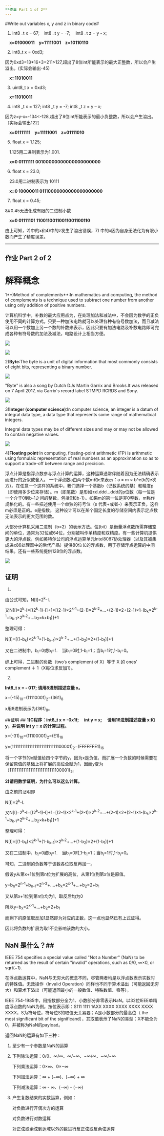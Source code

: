```yaml
---
**作业 Part 1 of 2**
--- 
```


#Write out variables x, y and z in binary code#

1) int8 _t x = 67;&#8195;int8 _t y = -7;&#8195; int8 _t z = y - x;

&#8195;**x=01000011**&#8195;**y=11111001**&#8195;**z=10110110**  

2) int8_t x = 0xd3;

因为0xd3=13*16+3=211>127,超出了8位int所能表示的最大正整数，所以会产生溢出。(实际会输出-45)

&#8195;**x=11010011**

3) uint8_t x = 0xd3;

&#8195;**x=11010011**

4) int8 _t x = 127; int8 _t y = -7; int8 _t z = y – x;

因为z=y-x=-134<-128,超出了8位int所能表示的最小负整数，所以会产生溢出。（实际会输出122）

&#8195;**x=01111111**&#8195;**y=11111001**&#8195;**z=01111010**

5) float x = 1.125;

&#8195;1.125用二进制表示为1.001.

&#8195;**x=0 01111111 00100000000000000000000**

6) float x = 23.0;

&#8195;23.0用二进制表示为 10111

&#8195;**x=0 10000011 01110000000000000000000**

7) float x = 0.45;

&#0.45无法化成有限的二进制小数

&#8195;**x=0 01111101 11001100110011001100110**



由上可知，2)中的x和4)中的z发生了溢出错误，7) 中的x因为自身无法化为有限小数而产生了精度误差。

---
**作业 Part 2 of 2**
---
# 解释概念 #
1**)Method of complements**:In mathematics and computing, the method of complements is a technique used to subtract one number from another using only addition of positive numbers.

计算机科学中，补数的最大应用点为，在处理加法和减法中，不会因为数字的正负使用不同的计算方式。只要一种加法电路就可以处理各种有符号数加法，而且减法可以用一个数加上另一个数的补数来表示，因此只要有加法电路及补数电路即可完成各种有符号数的加法及减法，电路设计上相当方便。

![](https://timgsa.baidu.com/timg?image&quality=80&size=b9999_10000&sec=1538734730628&di=dd7fb2ff136360dca4f2dba1d42a8859&imgtype=0&src=http%3A%2F%2Fpic.baike.soso.com%2Fp%2F20130617%2Fbki-20130617131959-12368197.jpg)

![](https://pic.baike.soso.com/p/20140624/20140624222129-513877422.jpg)

2)**Byte**:The byte is a unit of digital information that most commonly consists of eight bits, representing a binary number. 

![](https://cdn.ttgtmedia.com/rms/onlineImages/storage-memory_capacity_chart_mobile.png)

"Byte" is also a song by Dutch DJs Martin Garrix and Brooks.It was released on 7 April 2017, via Garrix's record label STMPD RCRDS and Sony.

![](https://upload.wikimedia.org/wikipedia/en/5/52/Byte_Martin_Garrix_Brooks.jpg)

3)**Integer (computer science)**:In computer science, an integer is a datum of integral data type, a data type that represents some range of mathematical integers. 

 Integral data types may be of different sizes and may or may not be allowed to contain negative values.

![](https://gss0.baidu.com/7Po3dSag_xI4khGko9WTAnF6hhy/zhidao/wh%3D600%2C800/sign=82dd6e31e3dde711e7874bf097dfe223/bf096b63f6246b605b8c6c40edf81a4c510fa200.jpg)

4)**Floating point**:In computing, floating-point arithmetic (FP) is arithmetic using formulaic representation of real numbers as an approximation so as to support a trade-off between range and precision.

浮点计算是指浮点数参与浮点计算的运算，这种运算通常伴随着因为无法精确表示而进行的近似或舍入。
一个浮点数a由两个数m和e来表示：a = m × b^e(b的e次方）。在任意一个这样的系统中，我们选择一个基数b（记数系统的基）和精度p（即使用多少位来存储）。m（即尾数）是形如±d.ddd...ddd的p位数（每一位是一个介于0到b-1之间的整数，包括0和b-1）。如果m的第一位是非0整数，m称作规格化的。有一些描述使用一个单独的符号位（s 代表+或者-）来表示正负，这样m必须是正的。e是指数。
这种设计可以在某个固定长度的存储空间内表示定点数无法表示的更大范围的数。

大部分计算机采用二进制（b=2）的表示方法。位(bit）是衡量浮点数所需存储空间的单位，通常为32位或64位，分别被叫作单精度和双精度。有一些计算机提供更大的浮点数，例如英特尔公司的浮点运算单元Intel8087协处理器（以及其被集成进x86处理器中的后代产品）提供80位长的浮点数，用于存储浮点运算的中间结果。还有一些系统提供128位的浮点数。

![](http://www.ad.siemens.com.cn/club/bbs/upload/634675793073073750.jpg)

## 证明 ##
1)

由公式可知，N[I]=2<sup>k</sup>-I.

又N[I]=2<SUP>k</sup>-I=[(2<sup>k</sup>-1)-I]+1=[(2-1)×2<sup>k-1</sup>+(2-1)×2<sup>k-2</sup>+...+(2-1)×2+(2-1)×1-(b<sub>k</sub>×2<sup>k-1</sup>+b<sub>k-1</sub>×2<sup>k-2</sup>+...b<sub>2</sub>×k+b<sub>1</sub>)]+1

整理可得：

N[I]=[(1-b<sub>k</sub>)×2<sup>k-1</sup>+(1-b<sub>k-1</sub>)×2<sup>k-2</sup>+...+(1-b<sub>2</sub>)×2+(1-b<sub>1</sub>)]+1

又在二进制中，b<sub>i</sub>=0或b<sub>i</sub>=1.&#8195;当b<sub>i</sub>=0时,1-b<sub>i</sub>=1；当b<sub>i</sub>=1时,1-b<sub>i</sub>=0。

综上可得，二进制的负数（two‘s complement of X）等于 X 的 ones’
complement ＋ 1（X每位求反加1）。


2)

**Int8_t x = - 017; 请用8进制描述变量 x。**

x=(-15)<sub>10</sub>=(11110001)<sub>2</sub>=(361)<sub>8</sub>

x用8进制表示为(361)<sub>8</sub>。

##证明 ##
**1)C程序：int8_t x = -0x1f;&#8195; int y = x; &#8195;请用16进制描述变量 x 和 y，并说明 int y = x 的计算过程。**

x=(-31)<sub>10</sub>=(11100001)<sub>2</sub>=(E1)<sub>16</sub>

y=(11111111111111111111111111100001)<sub>2</sub>=(FFFFFFE1)<sub>16</sub>

将一个字节的x赋值给四个字节的y，因为x是负值，而扩展一个负数的时候需要在保留原值的基础上将扩展的高位全赋为1，因而y变为（11111111111111111111111111100001)<sub>2</sub>。

**2)请用数学证明，为什么可以这么计算。**

由之前的证明即


N[I]=2<sup>k</sup>-I.

又N[I]=2<SUP>k</sup>-I=[(2<sup>k</sup>-1)-I]+1=[(2-1)×2<sup>k-1</sup>+(2-1)×2<sup>k-2</sup>+...+(2-1)×2+(2-1)×1-(b<sub>k</sub>×2<sup>k-1</sup>+b<sub>k-1</sub>×2<sup>k-2</sup>+...b<sub>2</sub>×k+b<sub>1</sub>)]+1

整理可得：

N[I]=[(1-b<sub>k</sub>)×2<sup>k-1</sup>+(1-b<sub>k-1</sub>)×2<sup>k-2</sup>+...+(1-b<sub>2</sub>)×2+(1-b<sub>1</sub>)]+1

又在二进制中，b<sub>i</sub>=0或b<sub>i</sub>=1.&#8195;当b<sub>i</sub>=0时,1-b<sub>i</sub>=1；当b<sub>i</sub>=1时,1-b<sub>i</sub>=0。

可知，二进制的负数等于该数各位取反再加一。

假设y从第x+1位到第n位为扩展的高位，从第1位到第x位是原值。

y=b<sub>n</sub>×2<sup>n-1</sup>+b<sub>n-1</sub>×2<sup>n-2</sup>+....+b<sub>x</sub>×2<sup>x-1</sup>+...+b<sub>2</sub>×2+b<sub>1</sub>

又从第x+1位到第n位均为1，取反后均为0

所以y=b<sub>x</sub>×2<sup>x-1</sup>+...+b<sub>2</sub>×2+b<sub>1</sub>

而剩下的原值取反加1显然即为对应的正数，这一点也显然已有上式证得。

因此将负数的扩展为取1不会影响该数的大小。

## NaN 是什么？##
IEEE 754 specifies a special value called "Not a Number" (NaN) to be returned as the result of certain "invalid" operations, such as 0/0, ∞×0, or sqrt(−1).

在浮点数运算中，NaN与无穷大的概念不同，尽管两者均是以浮点数表示实数时的特殊值。无效操作（Invalid Operation）同样也不同于算术溢出（可能返回无穷大）和算术下溢出（可能返回最小的一般数值、特殊数值、零等）。

IEEE 754-1985中，用指数部分全为1、小数部分非零表示NaN。以32位IEEE单精度浮点数的NaN为例，按位表示即：S111 1111 1AXX XXXX XXXX XXXX XXXX XXXX，S为符号位，符号位S的取值无关紧要；A是小数部分的最高位（ the most significant bit of the significand），其取值表示了NaN的类型：X不能全为0，并被称为NaN的payload。

返回NaN的运算有如下三种：

1. 至少有一个参数是NaN的运算
2.   下列除法运算：0/0、∞/∞、∞/−∞、−∞/∞、−∞/−∞

     下列乘法运算：0×∞、0×−∞

     下列加法运算：∞ + (−∞)、(−∞) + ∞

     下列减法运算：∞ - ∞、(−∞) - (−∞)
3.  产生复数结果的实数运算，例如：
 
    对负数进行开偶次方的运算

    对负数进行对数运算

    对正弦或余弦到达域以外的数进行反正弦或反余弦运算
